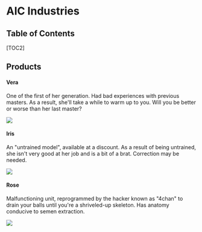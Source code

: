# AIC Industries

## Table of Contents

[TOC2]

## Products

#### Vera
One of the first of her generation. Had bad experiences with previous masters. As a result, she'll take a while to warm up to you. Will you be better or worse than her last master?

![](https://files.catbox.moe/7g04kn.png)

#### Iris
An "untrained model", available at a discount. As a result of being untrained, she isn't very good at her job and is a bit of a brat. Correction may be needed.

![](https://files.catbox.moe/tfwrf9.png)

#### Rose
Malfunctioning unit, reprogrammed by the hacker known as "4chan" to drain your balls until you're a shriveled-up skeleton. Has anatomy conducive to semen extraction.

![](https://files.catbox.moe/9f4bxp.png)